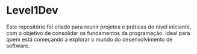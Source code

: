 # Level1Dev
Este repositório foi criado para reunir projetos e práticas do nível iniciante, com o objetivo de consolidar os fundamentos da programação. Ideal para quem está começando a explorar o mundo do desenvolvimento de software.
